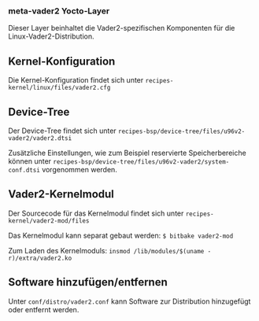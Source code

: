 ### meta-vader2 Yocto-Layer
Dieser Layer beinhaltet die Vader2-spezifischen Komponenten für die Linux-Vader2-Distribution.

## Kernel-Konfiguration
Die Kernel-Konfiguration findet sich unter `recipes-kernel/linux/files/vader2.cfg`

## Device-Tree
Der Device-Tree findet sich unter `recipes-bsp/device-tree/files/u96v2-vader2/vader2.dtsi`

Zusätzliche Einstellungen, wie zum Beispiel reservierte Speicherbereiche können unter `recipes-bsp/device-tree/files/u96v2-vader2/system-conf.dtsi` vorgenommen werden.

## Vader2-Kernelmodul
Der Sourcecode für das Kernelmodul findet sich unter `recipes-kernel/vader2-mod/files`

Das Kernelmodul kann separat gebaut werden: `$ bitbake vader2-mod`

Zum Laden des Kernelmoduls: `insmod /lib/modules/$(uname -r)/extra/vader2.ko`

## Software hinzufügen/entfernen
Unter `conf/distro/vader2.conf` kann Software zur Distribution hinzugefügt oder entfernt werden.